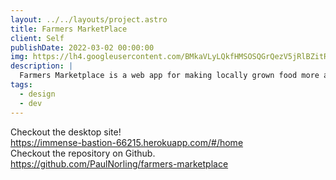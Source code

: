 ```yaml
---
layout: ../../layouts/project.astro
title: Farmers MarketPlace
client: Self
publishDate: 2022-03-02 00:00:00
img: https://lh4.googleusercontent.com/BMkaVLyLQkfHMSOSQGrQezV5jRlBZitRVNXtyaq7bzrQC5elAfb5gYfol5pOaAFcYfs=w2400
description: |
  Farmers Marketplace is a web app for making locally grown food more accessible.
tags:
  - design
  - dev
---
```

Checkout the desktop site!  
https://immense-bastion-66215.herokuapp.com/#/home  
Checkout the repository on Github.  
https://github.com/PaulNorling/farmers-marketplace

